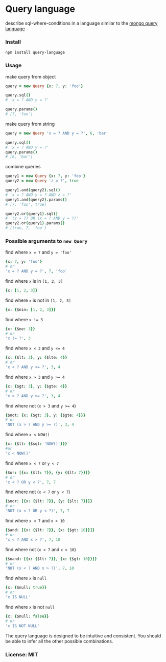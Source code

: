 # Query language

describe sql-where-conditions in a language similar to the [mongo query language](http://www.mongodb.org/display/DOCS/Advanced+Queries)

### Install

    npm install query-language

### Usage

make query from object

```coffeescript
query = new Query {x: 7, y: 'foo'}

query.sql()
# 'x = ? AND y = ?'

query.params()
# [7, 'foo']
```

make query from string

```coffeescript
query = new Query 'x = ? AND y = ?', 6, 'bar'

query.sql()
# 'x = ? AND y = ?'
query.params()
# [6, 'bar']
```

combine queries

```coffeescript
query1 = new Query {x: 7, y: 'foo'}
query2 = new Query 'z = ?', true

query1.and(query2).sql()
# 'x = ? AND y = ? AND z = ?'
query1.and(query2).params()
# [7, 'foo', true]

query2.or(query1).sql()
# '(z = ?) OR (x = ? AND y = ?)'
query2.or(query1).params()
# [true, 7, 'foo']
```

### Possible arguments to `new Query`

find where `x = 7` and `y = 'foo'`

```coffeescript
{x: 7, y: 'foo'}
# or
'x = ? AND y = ?', 7, 'foo'
```

find where `x` is in `[1, 2, 3]`

```coffeescript
{x: [1, 2, 3]}
```

find where `x` is not in `[1, 2, 3]`

```coffeescript
{x: {$nin: [1, 2, 3]}}
```

find where `x != 3`

```coffeescript
{x: {$ne: 3}}
# or
'x != ?', 3
```

find where `x < 3` and `y <= 4`

```coffeescript
{x: {$lt: 3}, y: {$lte: 4}}
# or
'x < ? AND y <= ?', 3, 4
```

find where `x > 3` and `y >= 4`

```coffeescript
{x: {$gt: 3}, y: {$gte: 4}}
# or
'x > ? AND y >= ?', 3, 4
```

find where not (`x > 3` and `y >= 4`)

```coffeescript
{$not: {x: {$gt: 3}, y: {$gte: 4}}}
# or
'NOT (x > ? AND y >= ?)', 3, 4
```

find where `x < NOW()`

```coffeescript
{x: {$lt: {$sql: 'NOW()'}}}
#or
'x < NOW()'
```

find where `x < 7` or `y < 7`

```coffeescript
{$or: [{x: {$lt: 7}}, {y: {$lt: 7}}]}
# or
'x < ? OR y < ?', 7, 7
```

find where not (`x < 7` or `y < 7`)

```coffeescript
{$nor: [{x: {$lt: 7}}, {y: {$lt: 7}}]}
# or
'NOT (x < ? OR y < ?)', 7, 7
```

find where `x < 7` and `x > 10`

```coffeescript
{$and: [{x: {$lt: 7}}, {x: {$gt: 10}}]}
# or
'x < ? AND x > ?', 7, 10
```

find where not (`x < 7` and `x > 10`)

```coffeescript
{$nand: [{x: {$lt: 7}}, {x: {$gt: 10}}]}
# or
'NOT (x < ? AND x > ?)', 7, 10
```

find where `x` is `null`

```coffeescript
{x: {$null: true}}
# or
'x IS NULL'
```

find where `x` is not `null`

```coffeescript
{x: {$null: false}}
# or
'x IS NOT NULL'
```

The query language is designed to be intuitive and consistent.
You should be able to infer all the other possible combinations.

### License: MIT
